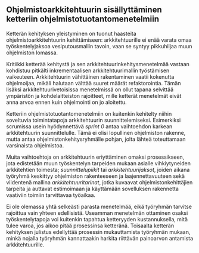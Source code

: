 ## Ohjelmistoarkkitehtuurin sisällyttäminen ketteriin ohjelmistotuotantomenetelmiin

Ketterän kehityksen yleistyminen on tuonut haasteita ohjelmistoarkkitehtuurin kehittämiseen: arkkitehtuurille ei enää varata omaa työskentelyjaksoa vesiputousmallin tavoin, vaan se syntyy pikkuhiljaa muun ohjelmiston lomassa.

Kritiikki ketterää kehitystä ja sen arkkitehtuurinkehitysmenetelmää vastaan kohdistuu pitkälti inkrementaalisen arkkitehtuurimallin työstämisen vaikeuteen. Arkkitehtuurin vähittäinen rakentaminen vaatii kokenutta ohjelmoijaa, mikäli halutaan välttää suuret määrät refaktorointia. Tämän lisäksi arkkitehtuurivetoisissa menetelmissä on ollut tapana selvittää ympäristön ja kohdelaitteiston rajoitteet, mille ketterät menetelmät eivät anna arvoa ennen kuin ohjelmointi on jo aloitettu.

Ketteriin ohjelmistotuotantomenetelmiin on kuitenkin kehitelty niihin soveltuvia toimintatapoja arkkitehtuurin suunnittelemiseksi. Esimerkiksi scrumissa usein hyödynnettävä *sprint 0* antaa vaihtoehdon karkean arkkitehtuurin suunnittelulle. Tämä ei olisi lopullinen ohjelmiston rakenne, mutta antaa ohjelmistonkehitysryhmälle pohjan, jolta lähteä toteuttamaan varsinaista ohjelmistoa.

Muita vaihtoehtoja on arkkitehtuurin eriyttäminen omaksi prosessikseen, jota edistetään muun työskentelyn tarpeiden mukaan asialle vihkiytyneiden arkkitehtien toimesta; *suunnittelupiikit* tai *arkkitehtuurijaksot*, joiden aikana työryhmä keskittyy ohjelmiston rakenteeseen ja laajennettavuuteen sekä viidentenä mallina *arkkitehtuuritarinat*, jotka kuvaavat ohjelmistonkehittäjien tarpeita ja auttavat estimoimaan ja käyttämään sovelluksen rakennetta vaativiin toimiin tarvittavaa työaikaa.

Ei ole olemassa yhtä selkeästi parasta menetelmää, eikä työryhmän tarvitse rajoittua vain yhteen edellisistä. Useamman menetelmän ottaminen osaksi työskentelytapoja voi kuitenkin tapahtua ketteryyden kustannuksella, mitä tulee varoa, jos aikoo pitää prosessinsa ketteränä. Toisaalta ketterän kehityksen julistus edellyttää prosessin mukauttamista työryhmän mukaan, minkä nojalla työryhmän kannattaakin harkita riittävän painoarvon antamista arkkitehtuurille.
